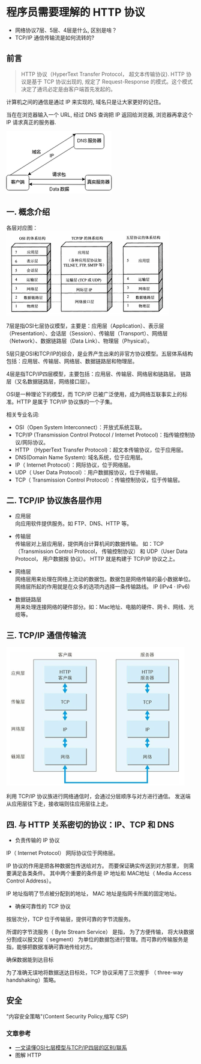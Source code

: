 # 程序员需要理解的 HTTP 协议
- 网络协议7层、5层、4层是什么, 区别是啥？
- TCP/IP 通信传输流是如何流转的?

## 前言
> HTTP 协议（HyperText Transfer Protocol， 超文本传输协议). HTTP 协议是基于 TCP 协议出现的, 规定了 Request-Response 的模式。这个模式决定了通讯必定是由客户端首先发起的。

计算机之间的通信是通过 IP 来实现的, 域名只是让大家更好的记住。

当在在浏览器输入一个 URL, 经过 DNS 查询把 IP 返回给浏览器, 浏览器再拿这个 IP 请求真正的服务器.

![dns-ip](dns-ip.png)

## 一. 概念介绍
各层对应图：
![OSI-TCP/IP-Five](osi-tcpip-five.png)

7层是指OSI七层协议模型，主要是：应用层（Application）、表示层（Presentation）、会话层（Session）、传输层（Transport）、网络层（Network）、数据链路层（Data Link）、物理层（Physical）。

5层只是OSI和TCP/IP的综合，是业界产生出来的非官方协议模型。五层体系结构包括：应用层、传输层、网络层、数据链路层和物理层。 

4层是指TCP/IP四层模型，主要包括：应用层、传输层、网络层和链路层。
链路层（又名数据链路层，网络接口层）。

OSI是一种理论下的模型，而 TCP/IP 已被广泛使用，成为网络互联事实上的标准。HTTP 是属于 TCP/IP 协议族的一个子集。

相关专业名词:
- OSI（Open System Interconnect）：开放式系统互联。
- TCP/IP (Transmission Control Protocol / Internet Protocol)：指传输控制协议/网际协议。
- HTTP （HyperText Transfer Protocol)：超文本传输协议，位于应用层。
- DNS(Domain Name System): 域名系统，位于应用层。
- IP（ Internet Protocol）：网际协议，位于网络层。
- UDP（ User Data Protocol）：用户数据报协议，位于传输层。
- TCP（ Transmission Control Protocol）：传输控制协议，位于传输层。

## 二. TCP/IP 协议族各层作用
- 应用层 \
向应用软件提供服务。如 FTP、DNS、HTTP 等。

- 传输层 \
传输层对上层应用层，提供两台计算机间的数据传输。
如：TCP（Transmission Control Protocol， 传输控制协议） 和 UDP（User Data Protocol， 用户数据报 协议）。
HTTP 就是构建于 TCP/IP 协议之上。

- 网络层 \
网络层用来处理在网络上流动的数据包。数据包是网络传输的最小数据单位。
网络层所起的作用就是在众多的选项内选择一条传输路线。 IP (IPv4 · IPv6) 

- 数据链路层 \
用来处理连接网络的硬件部分。如：Mac地址、电脑的硬件、网卡、网线、光缆等。

## 三. TCP/IP 通信传输流
![TCP/IP 通信传输流](img/tcp-ip-transfer.png)

利用 TCP/IP 协议族进行网络通信时，会通过分层顺序与对方进行通信。 发送端从应用层往下走，接收端则往应用层往上走。

## 四. 与 HTTP 关系密切的协议：IP、TCP 和 DNS

- 负责传输的 IP 协议

IP（ Internet Protocol） 网际协议位于网络层。

IP 协议的作用是把各种数据包传送给对方。 而要保证确实传送到对方那里， 则需要满足各类条件。 其中两个重要的条件是 IP 地址和 MAC地址（ Media Access Control Address）。

IP 地址指明了节点被分配到的地址， MAC 地址是指网卡所属的固定地址。

- 确保可靠性的 TCP 协议

按层次分，TCP 位于传输层，提供可靠的字节流服务。

所谓的字节流服务（ Byte Stream Service） 是指， 为了方便传输， 将大块数据分割成以报文段（ segment） 为单位的数据包进行管理。而可靠的传输服务是指，能够把数据准确可靠地传给对方。

确保数据能到达目标

为了准确无误地将数据送达目标处，TCP 协议采用了三次握手
（ three-way handshaking）策略。 

## 安全
"内容安全策略"(Content Security Policy,缩写 CSP)


### 文章参考
- [一文读懂OSI七层模型与TCP/IP四层的区别/联系](https://blog.csdn.net/qq_39521554/article/details/79894501)
- 图解 HTTP